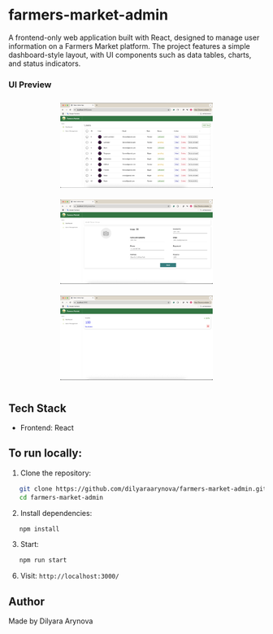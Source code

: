 # farmers-market-admin
A frontend-only web application built with React, designed to manage user information on a Farmers Market platform.  The project features a simple dashboard-style layout, with UI components such as data tables, charts, and status indicators.

### UI Preview

<p align="center">
  <img src="./assets/screenshots/list.png" alt="User List Page" width="300" style="margin: 10px;" />
  <img src="./assets/screenshots/add.png" alt="Add User Page" width="300" style="margin: 10px;" />
  <img src="./assets/screenshots/dashboard.png" alt="Dashboard Page" width="300" style="margin: 10px;" />
</p>

## Tech Stack
- Frontend: React

## To run locally:

1. Clone the repository:
```bash
   git clone https://github.com/dilyaraarynova/farmers-market-admin.git
   cd farmers-market-admin
```
2. Install dependencies:
```bash
   npm install
```
3. Start:
```bash
   npm run start
```
6. Visit: `http://localhost:3000/`

## Author

Made by Dilyara Arynova

